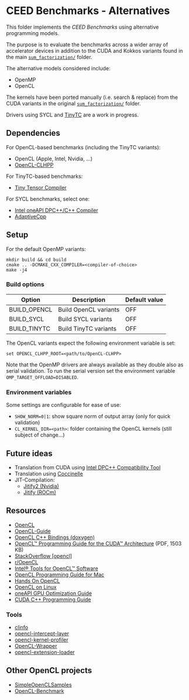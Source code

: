 # CEED Benchmarks - Alternatives

This folder implements the *CEED Benchmarks* using alternative programming models.

The purpose is to evaluate the benchmarks across a wider array of accelerator devices in addition to the CUDA and Kokkos variants found in the main [`sum_factorization/`](../sum_factorization/) folder.

The alternative models considered include:
- OpenMP
- OpenCL

The kernels have been ported manually (i.e. search & replace) from the CUDA variants in the original [`sum_factorization/`](../sum_factorization/) folder. 

Drivers using SYCL and [TinyTC](https://github.com/intel/tiny-tensor-compiler) are a work in progress.

## Dependencies

For OpenCL-based benchmarks (including the TinyTC variants):
- OpenCL (Apple, Intel, Nvidia, ...)
- [OpenCL-CLHPP](https://github.com/KhronosGroup/OpenCL-CLHPP)

For TinyTC-based benchmarks:
- [Tiny Tensor Compiler](https://github.com/intel/tiny-tensor-compiler)

For SYCL benchmarks, select one:
- [Intel oneAPI DPC++/C++ Compiler](https://www.intel.com/content/www/us/en/developer/tools/oneapi/dpc-compiler.html)
- [AdaptiveCpp](https://github.com/AdaptiveCpp/AdaptiveCpp)

## Setup

For the default OpenMP variants:

```
mkdir build && cd build
cmake .. -DCMAKE_CXX_COMPILER=<compiler-of-choice>
make -j4
```

### Build options


| Option       | Description           | Default value |
|--------------|-----------------------|---------------|
| BUILD_OPENCL | Build OpenCL variants | OFF           |
| BUILD_SYCL   | Build SYCL variants   | OFF           |
| BUILD_TINYTC | Build TinyTC variants | OFF           |


The OpenCL variants expect the following environment variable is set:

```
set OPENCL_CLHPP_ROOT=<path/to/OpenCL-CLHPP>
```

Note that the OpenMP drivers are always available as they double also as serial validation.
To run the serial version set the environment variable `OMP_TARGET_OFFLOAD=DISABLED`.

### Environment variables

Some settings are configurable for ease of use:

- `SHOW_NORM=0|1`: show square norm of output array (only for quick validation)
- `CL_KERNEL_DIR=<path>`: folder containing the OpenCL kernels (still subject of change...)


## Future ideas

- Translation from CUDA using [Intel DPC++ Compatibility Tool](https://www.intel.com/content/www/us/en/developer/tools/oneapi/dpc-compatibility-tool.html)
- Translation using [Coccinelle](https://coccinelle.gitlabpages.inria.fr/website/)
- JIT-Compilation:
  - [Jitify2 (Nvidia)](https://github.com/NVIDIA/jitify/tree/jitify2)
  - [Jitify (ROCm)](https://github.com/ROCm/jitify)

## Resources

- [OpenCL](https://www.khronos.org/api/index_2017/opencl)
- [OpenCL-Guide](https://github.com/KhronosGroup/OpenCL-Guide)
- [OpenCL C++ Bindings (doxygen)](https://github.khronos.org/OpenCL-CLHPP/)
- [OpenCL™ Programming Guide for the CUDA™ Architecture](https://developer.download.nvidia.com/compute/DevZone/docs/html/OpenCL/doc/OpenCL_Programming_Guide.pdf) (PDF, 1503 KB)
- [StackOverflow [opencl]](https://stackoverflow.com/questions/tagged/opencl)
- [r/OpenCL](https://www.reddit.com/r/OpenCL/)
- [Intel® Tools for OpenCL™ Software](https://www.intel.com/content/www/us/en/developer/tools/opencl/overview.html)
- [OpenCL Programming Guide for Mac](https://developer.apple.com/library/archive/documentation/Performance/Conceptual/OpenCL_MacProgGuide/Introduction/Introduction.html)
- [Hands On OpenCL](https://handsonopencl.github.io/)
- [OpenCL on Linux](https://github.com/bashbaug/OpenCLPapers/blob/master/OpenCLOnLinux.asciidoc)
- [oneAPI GPU Optimization Guide](https://www.intel.com/content/www/us/en/docs/oneapi/optimization-guide-gpu/2025-2/overview.html)
- [CUDA C++ Programming Guide](https://docs.nvidia.com/cuda/cuda-c-programming-guide/)

### Tools

- [clinfo](https://github.com/Oblomov/clinfo)
- [opencl-intercept-layer](https://github.com/intel/opencl-intercept-layer)
- [opencl-kernel-profiler](https://github.com/rjodinchr/opencl-kernel-profiler)
- [OpenCL-Wrapper](https://github.com/ProjectPhysX/OpenCL-Wrapper)
- [opencl-extension-loader](https://github.com/bashbaug/opencl-extension-loader)

## Other OpenCL projects

- [SimpleOpenCLSamples](https://github.com/bashbaug/SimpleOpenCLSamples)
- [OpenCL-Benchmark](https://github.com/ProjectPhysX/OpenCL-Benchmark)
